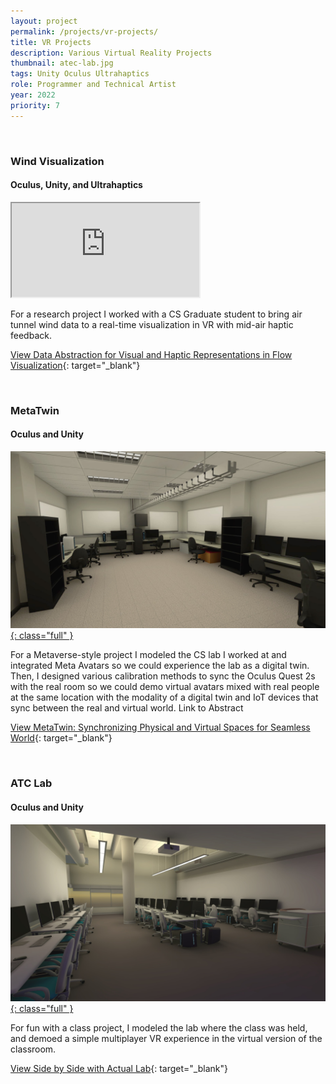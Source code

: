 ```yaml
---
layout: project
permalink: /projects/vr-projects/
title: VR Projects
description: Various Virtual Reality Projects
thumbnail: atec-lab.jpg
tags: Unity Oculus Ultrahaptics
role: Programmer and Technical Artist
year: 2022
priority: 7
---
```


<br>

###  Wind Visualization
#### Oculus, Unity, and Ultrahaptics
<iframe class="full aspect16-9" src="https://www.youtube.com/embed/PFHeb2d0LdI?autoplay=1&mute=1&loop=1&list=PLRNKKzTiLuHSRl2BjtAkN8wA_fSlHWb3t" allowfullscreen></iframe>

For a research project I worked with a CS Graduate student to bring air tunnel wind data to a real-time visualization in VR with mid-air haptic feedback.

[View Data Abstraction for Visual and Haptic Representations in Flow Visualization](https://dl.acm.org/doi/10.1145/3562939.3565651){: target="_blank"}

<br>

###  MetaTwin
#### Oculus and Unity
<a href="mi-lab.jpg" target="_blank">![](mi-lab.jpg){: class="full" }</a>

For a Metaverse-style project I modeled the CS lab I worked at and integrated Meta Avatars so we could experience the lab as a digital twin. Then, I designed various calibration methods to sync the Oculus Quest 2s with the real room so we could demo virtual avatars mixed with real people at the same location with the modality of a digital twin and IoT devices that sync between the real and virtual world.
Link to Abstract

[View MetaTwin: Synchronizing Physical and Virtual Spaces for Seamless World](https://dl.acm.org/doi/10.1145/3562939.3565647){: target="_blank"}

<br>

###  ATC Lab
#### Oculus and Unity
<a href="atec-lab.jpg" target="_blank">![](atec-lab.jpg){: class="full" }</a>

For fun with a class project, I modeled the lab where the class was held, and demoed a simple multiplayer VR experience in the virtual version of the classroom.

[View Side by Side with Actual Lab](https://www.linkedin.com/posts/activity-6980256837178720256-yti5){: target="_blank"}

